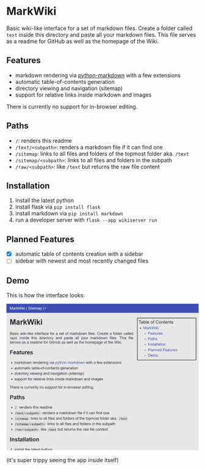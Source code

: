# MarkWiki
Basic wiki-like interface for a set of markdown files. Create a folder called `text` inside this directory and paste all your markdown files. This file serves as a readme for GitHub as well as the homepage of the Wiki.

## Features
- markdown rendering via [python-markdown](https://python-markdown.github.io/) with a few extensions
- automatic table-of-contents generation
- directory viewing and navigation (sitemap)
- support for relative links inside markdown and images

There is currently no support for in-browser editing.

## Paths
- `/`: renders this readme
- `/text/<subpath>`: renders a markdown file if it can find one
- `/sitemap`: links to all files and folders of the topmost folder aka. `/text`
- `/sitemap/<subpath>`: links to all files and folders in the subpath
- `/raw/<subpath>`: like `/text` but returns the raw file content

## Installation
1. install the latest python
2. install flask via `pip install flask`
3. install markdown via `pip install markdown`
4. run a developer server with `flask --app wikiserver run`

## Planned Features
- [x] automatic table of contents creation with a sidebar
- [ ] sidebar with newest and most recently changed files

## Demo
This is how the interface looks:

![img](static/demo.png)

(it's super trippy seeing the app inside itself)